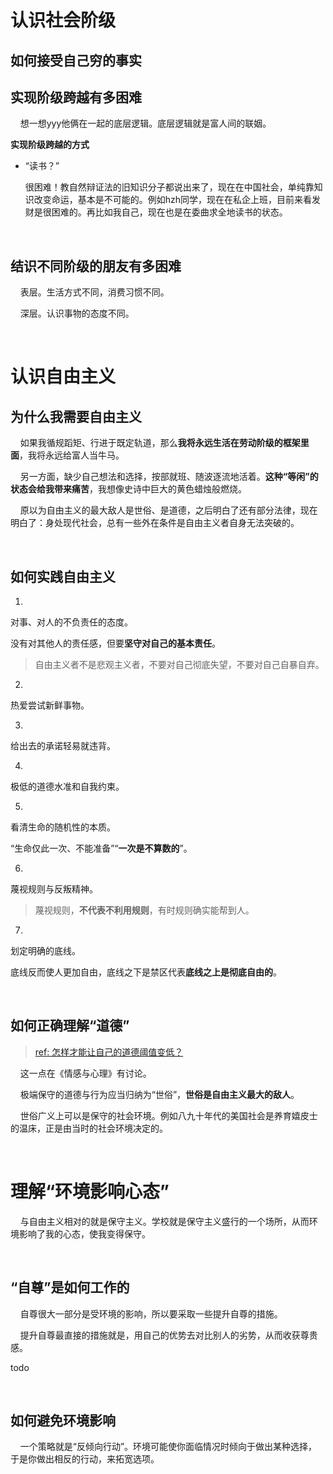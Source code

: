 # 认识社会阶级

## 如何接受自己穷的事实

## 实现阶级跨越有多困难

    想一想yyy他俩在一起的底层逻辑。底层逻辑就是富人间的联姻。

**实现阶级跨越的方式**

- “读书？”
  
  很困难！教自然辩证法的旧知识分子都说出来了，现在在中国社会，单纯靠知识改变命运，基本是不可能的。例如hzh同学，现在在私企上班，目前来看发财是很困难的。再比如我自己，现在也是在委曲求全地读书的状态。

    

## 结识不同阶级的朋友有多困难

    表层。生活方式不同，消费习惯不同。

    深层。认识事物的态度不同。

    

# 认识自由主义

## 为什么我需要自由主义

    如果我循规蹈矩、行进于既定轨道，那么**我将永远生活在劳动阶级的框架里面**，我将永远给富人当牛马。

    另一方面，缺少自己想法和选择，按部就班、随波逐流地活着。**这种“等闲”的状态会给我带来痛苦**，我想像史诗中巨大的黄色蜡烛般燃烧。

    原以为自由主义的最大敌人是世俗、是道德，之后明白了还有部分法律，现在明白了：身处现代社会，总有一些外在条件是自由主义者自身无法突破的。

    

## 如何实践自由主义

1.

对事、对人的不负责任的态度。

没有对其他人的责任感，但要**坚守对自己的基本责任**。

> 自由主义者不是悲观主义者，不要对自己彻底失望，不要对自己自暴自弃。

2.

热爱尝试新鲜事物。

3.

给出去的承诺轻易就违背。

4.

极低的道德水准和自我约束。

5.

看清生命的随机性的本质。

“生命仅此一次、不能准备”“**一次是不算数的**”。

6.

蔑视规则与反叛精神。

> 蔑视规则，**不代表不利用规则**，有时规则确实能帮到人。

7.

划定明确的底线。

底线反而使人更加自由，底线之下是禁区代表**底线之上是彻底自由的**。

    

## 如何正确理解“道德”

> [ref: 怎样才能让自己的道德阈值变低？](https://www.zhihu.com/question/436410719/answer/1647252539)

    这一点在《情感与心理》有讨论。

    极端保守的道德与行为应当归纳为“世俗”，**世俗是自由主义最大的敌人**。

    世俗广义上可以是保守的社会环境。例如八九十年代的美国社会是养育嬉皮士的温床，正是由当时的社会环境决定的。

    

# 理解“环境影响心态”

    与自由主义相对的就是保守主义。学校就是保守主义盛行的一个场所，从而环境影响了我的心态，使我变得保守。

    

## “自尊”是如何工作的

    自尊很大一部分是受环境的影响，所以要采取一些提升自尊的措施。

    提升自尊最直接的措施就是，用自己的优势去对比别人的劣势，从而收获尊贵感。

todo

    

## 如何避免环境影响

    一个策略就是“反倾向行动”。环境可能使你面临情况时倾向于做出某种选择，于是你做出相反的行动，来拓宽选项。
